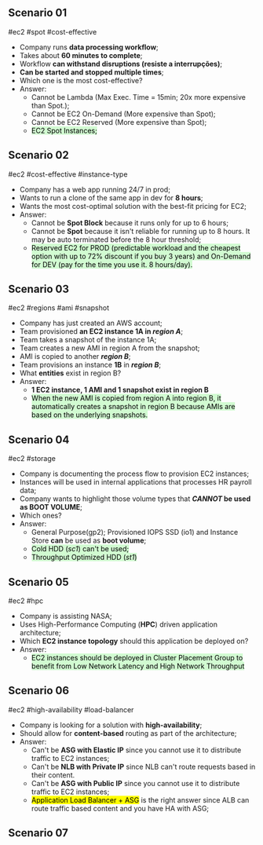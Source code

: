 ## Scenario 01
#ec2 #spot #cost-effective
- Company runs **data processing workflow**;
- Takes about **60 minutes to complete**;
- Workflow **can withstand disruptions (resiste a interrupções)**;
- **Can be started and stopped multiple times**;
- Which one is the most cost-effective?
- Answer:
	- Cannot be Lambda (Max Exec. Time = 15min; 20x more expensive than Spot.);
	- Cannot be EC2 On-Demand (More expensive than Spot);
	- Cannot be EC2 Reserved (More expensive than Spot);
	- <mark style="background: #BBFABBA6;">EC2 Spot Instances;</mark>

## Scenario 02
#ec2 #cost-effective #instance-type
- Company has a web app running 24/7 in prod;
- Wants to run a clone of the same app in dev for **8 hours**;
- Wants the most cost-optimal solution with the best-fit pricing for EC2;
- Answer:
	- Cannot be **Spot Block** because it runs only for up to 6 hours;
	- Cannot be **Spot** because it isn't reliable for running up to 8 hours. It may be auto terminated before the 8 hour threshold;
	- <mark style="background: #BBFABBA6;">Reserved EC2 for PROD (predictable workload and the cheapest option with up to 72% discount if you buy 3 years) and On-Demand for DEV (pay for the time you use it. 8 hours/day).</mark>

## Scenario 03
#ec2 #regions #ami #snapshot
- Company has just created an AWS account;
- Team provisioned **an EC2 instance 1A in _region A_**;
- Team takes a snapshot of the instance 1A;
- Team creates a new AMI in region A from the snapshot;
- AMI is copied to another **_region B_**;
- Team provisions an instance **1B** in **_region B_**;
- What **entities** exist in region B?
- Answer:
	- **1 EC2 instance, 1 AMI and 1 snapshot exist in region B**
	- <mark style="background: #BBFABBA6;">When the new AMI is copied from region A into region B, it automatically creates a snapshot in region B because AMIs are based on the underlying snapshots.</mark>

## Scenario 04
#ec2 #storage
- Company is documenting the process flow to provision EC2 instances;
- Instances will be used in internal applications that processes HR payroll data;
- Company wants to highlight those volume types that **_CANNOT_ be used as BOOT VOLUME**;
- Which ones?
- Answer:
	- General Purpose(gp2); Provisioned IOPS SSD (io1) and Instance Store **can** be used as **boot volume**;
	- <mark style="background: #BBFABBA6;">Cold HDD (_sc1_) can't be used;</mark>
	- <mark style="background: #BBFABBA6;">Throughput Optimized HDD (_st1_)</mark>

## Scenario 05
#ec2 #hpc
- Company is assisting NASA;
- Uses High-Performance Computing (**HPC**) driven application architecture;
- Which **EC2 instance topology** should this application be deployed on?
- Answer:
	- <mark style="background: #BBFABBA6;">EC2 instances should be deployed in Cluster Placement Group to benefit from Low Network Latency and High Network Throughput </mark>

## Scenario 06
#ec2 #high-availability #load-balancer 
- Company is looking for a solution with **high-availability**;
- Should allow for **content-based** routing as part of the architecture;
- Answer:
	- Can't be **ASG with Elastic IP** since you cannot use it to distribute traffic to EC2 instances;
	- Can't be **NLB with Private IP** since NLB can't route requests based in their content.
	- Can't be **ASG with Public IP** since you cannot use it to distribute traffic to EC2 instances;
	- <mark class="hltr-green">Application Load Balancer + ASG</mark> is the right answer since ALB can route traffic based content and you have HA with ASG;

## Scenario 07

